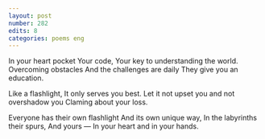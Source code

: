 ```yaml
---
layout: post
number: 282
edits: 8
categories: poems eng
---
```


In your heart pocket
Your code, 
Your key to understanding the world.
Overcoming obstacles 
And the challenges are daily
They give you an education.

Like a flashlight,
It only serves you best. 
Let it not upset you and not overshadow you 
Claming about your loss. 

Everyone has their own flashlight 
And its own unique way,
In the labyrinths their spurs,
And yours — 
In your heart and in your hands.

